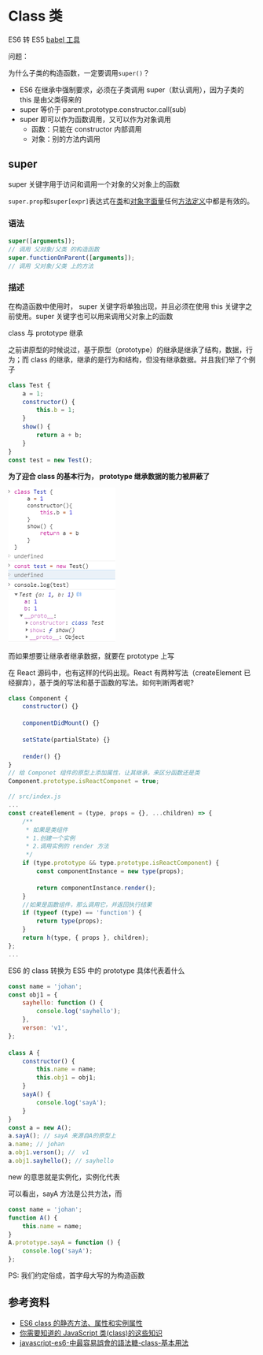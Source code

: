 # Class 类

ES6 转 ES5 [babel 工具](https://babeljs.io/repl/#?browsers=&build=&builtIns=false&corejs=3.21&spec=false&loose=false&code_lz=Q&debug=false&forceAllTransforms=false&shippedProposals=false&circleciRepo=&evaluate=true&fileSize=false&timeTravel=false&sourceType=module&lineWrap=false&presets=es2015%2Creact%2Cstage-2&prettier=false&targets=&version=7.17.6&externalPlugins=&assumptions=%7B%7D)

问题：

为什么子类的构造函数，一定要调用`super()`？

-   ES6 在继承中强制要求，必须在子类调用 super（默认调用），因为子类的 this 是由父类得来的
-   super 等价于 parent.prototype.constructor.call(sub)
-   super 即可以作为函数调用，又可以作为对象调用
    -   函数：只能在 constructor 内部调用
    -   对象：别的方法内调用

## super

super 关键字用于访问和调用一个对象的父对象上的函数

`super.prop`和`super[expr]`表达式在[类](https://developer.mozilla.org/en-US/docs/Web/JavaScript/Reference/Classes)和[对象字面量](https://developer.mozilla.org/en-US/docs/Web/JavaScript/Reference/Operators/Object_initializer)任何[方法定义](https://developer.mozilla.org/en-US/docs/Web/JavaScript/Reference/Functions/Method_definitions)中都是有效的。

### 语法

```javascript
super([arguments]);
// 调用 父对象/父类 的构造函数
super.functionOnParent([arguments]);
// 调用 父对象/父类 上的方法
```

### 描述

在构造函数中使用时， super 关键字将单独出现，并且必须在使用 this 关键字之前使用。super 关键字也可以用来调用父对象上的函数

class 与 prototype 继承

之前讲原型的时候说过，基于原型（prototype）的继承是继承了结构，数据，行为；而 class 的继承，继承的是行为和结构，但没有继承数据。并且我们举了个例子

```javascript
class Test {
    a = 1;
    constructor() {
        this.b = 1;
    }
    show() {
        return a + b;
    }
}
const test = new Test();
```

**为了迎合 class 的基本行为， prototype 继承数据的能力被屏蔽了**

![prototype屏蔽继承数据能力迎合class](../.vuepress/public/images/JavaScript/prototype屏蔽继承数据能力迎合class.png)

而如果想要让继承者继承数据，就要在 prototype 上写

在 React 源码中，也有这样的代码出现。React 有两种写法（createElement 已经摒弃），基于类的写法和基于函数的写法。如何判断两者呢?

```javascript
class Component {
    constructor() {}

    componentDidMount() {}

    setState(partialState) {}

    render() {}
}
// 给 Componet 组件的原型上添加属性，让其继承，来区分函数还是类
Component.prototype.isReactComponet = true;
```

```javascript
// src/index.js
...
const createElement = (type, props = {}, ...children) => {
    /**
     * 如果是类组件
     * 1.创建一个实例
     * 2.调用实例的 render 方法
     */
    if (type.prototype && type.prototype.isReactComponent) {
        const componentInstance = new type(props);

        return componentInstance.render();
    }
    //如果是函数组件，那么调用它，并返回执行结果
    if (typeof (type) == 'function') {
        return type(props);
    }
    return h(type, { props }, children);
};
...
```

ES6 的 class 转换为 ES5 中的 prototype 具体代表着什么

```javascript
const name = 'johan';
const obj1 = {
    sayhello: function () {
        console.log('sayhello');
    },
    verson: 'v1',
};

class A {
    constructor() {
        this.name = name;
        this.obj1 = obj1;
    }
    sayA() {
        console.log('sayA');
    }
}
const a = new A();
a.sayA(); // sayA 来源自A的原型上
a.name; // johan
a.obj1.verson(); //  v1
a.obj1.sayhello(); // sayhello
```

new 的意思就是实例化，实例化代表

可以看出，sayA 方法是公共方法，而

```javascript
const name = 'johan';
function A() {
    this.name = name;
}
A.prototype.sayA = function () {
    console.log('sayA');
};
```

PS: 我们约定俗成，首字母大写的为构造函数

## 参考资料

-   [ES6 class 的静态方法、属性和实例属性](https://blog.csdn.net/qq_30100043/article/details/53542966)
-   [你需要知道的 JavaScript 类(class)的这些知识](https://segmentfault.com/a/1190000021285915)
-   [javascript-es6-中最容易誤會的語法糖-class-基本用法](https://medium.com/enjoy-life-enjoy-coding/javascript-es6-%E4%B8%AD%E6%9C%80%E5%AE%B9%E6%98%93%E8%AA%A4%E6%9C%83%E7%9A%84%E8%AA%9E%E6%B3%95%E7%B3%96-class-%E5%9F%BA%E6%9C%AC%E7%94%A8%E6%B3%95-23e4a4a5e8ed)
